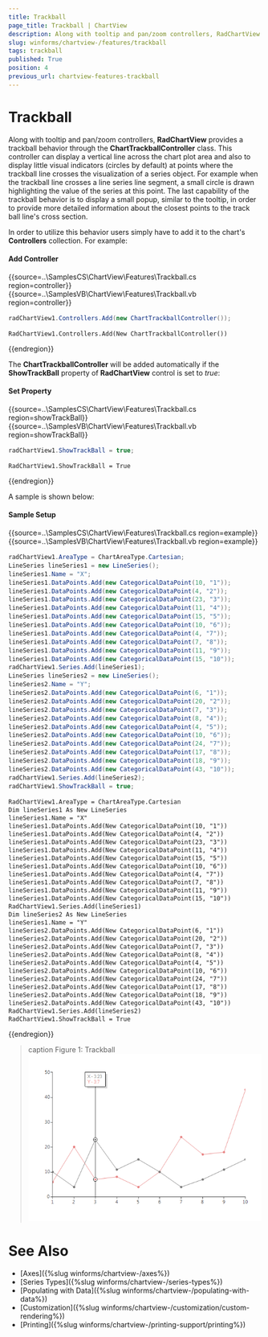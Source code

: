 ```yaml
---
title: Trackball
page_title: Trackball | ChartView
description: Along with tooltip and pan/zoom controllers, RadChartView provides a trackball behavior through the ChartTrackballController class.
slug: winforms/chartview-/features/trackball
tags: trackball
published: True
position: 4
previous_url: chartview-features-trackball
---
```


# Trackball

Along with tooltip and pan/zoom controllers, __RadChartView__ provides a trackball behavior through the __ChartTrackballController__ class. This controller can display a vertical line across the chart plot area and also to display little visual indicators (circles by default) at points where the trackball line crosses the visualization of a series object. For example when the trackball line crosses a line series line segment, a small circle is drawn highlighting the value of the series at this point. The last capability of the trackball behavior is to display a small popup, similar to the tooltip, in order to provide more detailed information about the closest points to the track ball line's cross section.    

In order to utilize this behavior users simply have to add it to the chart's __Controllers__ collection. For example:

#### Add Controller

{{source=..\SamplesCS\ChartView\Features\Trackball.cs region=controller}} 
{{source=..\SamplesVB\ChartView\Features\Trackball.vb region=controller}} 

````C#
radChartView1.Controllers.Add(new ChartTrackballController());

````
````VB.NET
RadChartView1.Controllers.Add(New ChartTrackballController())

````

{{endregion}}

The __ChartTrackballController__ will be added automatically if the __ShowTrackBall__ property of __RadChartView__ control is set to *true*: 

#### Set Property

{{source=..\SamplesCS\ChartView\Features\Trackball.cs region=showTrackBall}} 
{{source=..\SamplesVB\ChartView\Features\Trackball.vb region=showTrackBall}} 

````C#
radChartView1.ShowTrackBall = true;

````
````VB.NET
RadChartView1.ShowTrackBall = True

````

{{endregion}}

A sample is shown below:

#### Sample Setup

{{source=..\SamplesCS\ChartView\Features\Trackball.cs region=example}} 
{{source=..\SamplesVB\ChartView\Features\Trackball.vb region=example}} 

````C#
radChartView1.AreaType = ChartAreaType.Cartesian;
LineSeries lineSeries1 = new LineSeries();
lineSeries1.Name = "X";
lineSeries1.DataPoints.Add(new CategoricalDataPoint(10, "1"));
lineSeries1.DataPoints.Add(new CategoricalDataPoint(4, "2"));
lineSeries1.DataPoints.Add(new CategoricalDataPoint(23, "3"));
lineSeries1.DataPoints.Add(new CategoricalDataPoint(11, "4"));
lineSeries1.DataPoints.Add(new CategoricalDataPoint(15, "5"));
lineSeries1.DataPoints.Add(new CategoricalDataPoint(10, "6"));
lineSeries1.DataPoints.Add(new CategoricalDataPoint(4, "7"));
lineSeries1.DataPoints.Add(new CategoricalDataPoint(7, "8"));
lineSeries1.DataPoints.Add(new CategoricalDataPoint(11, "9"));
lineSeries1.DataPoints.Add(new CategoricalDataPoint(15, "10"));
radChartView1.Series.Add(lineSeries1);
LineSeries lineSeries2 = new LineSeries();
lineSeries2.Name = "Y";
lineSeries2.DataPoints.Add(new CategoricalDataPoint(6, "1"));
lineSeries2.DataPoints.Add(new CategoricalDataPoint(20, "2"));
lineSeries2.DataPoints.Add(new CategoricalDataPoint(7, "3"));
lineSeries2.DataPoints.Add(new CategoricalDataPoint(8, "4"));
lineSeries2.DataPoints.Add(new CategoricalDataPoint(4, "5"));
lineSeries2.DataPoints.Add(new CategoricalDataPoint(10, "6"));
lineSeries2.DataPoints.Add(new CategoricalDataPoint(24, "7"));
lineSeries2.DataPoints.Add(new CategoricalDataPoint(17, "8"));
lineSeries2.DataPoints.Add(new CategoricalDataPoint(18, "9"));
lineSeries2.DataPoints.Add(new CategoricalDataPoint(43, "10"));
radChartView1.Series.Add(lineSeries2);
radChartView1.ShowTrackBall = true;

````
````VB.NET
RadChartView1.AreaType = ChartAreaType.Cartesian
Dim lineSeries1 As New LineSeries
lineSeries1.Name = "X"
lineSeries1.DataPoints.Add(New CategoricalDataPoint(10, "1"))
lineSeries1.DataPoints.Add(New CategoricalDataPoint(4, "2"))
lineSeries1.DataPoints.Add(New CategoricalDataPoint(23, "3"))
lineSeries1.DataPoints.Add(New CategoricalDataPoint(11, "4"))
lineSeries1.DataPoints.Add(New CategoricalDataPoint(15, "5"))
lineSeries1.DataPoints.Add(New CategoricalDataPoint(10, "6"))
lineSeries1.DataPoints.Add(New CategoricalDataPoint(4, "7"))
lineSeries1.DataPoints.Add(New CategoricalDataPoint(7, "8"))
lineSeries1.DataPoints.Add(New CategoricalDataPoint(11, "9"))
lineSeries1.DataPoints.Add(New CategoricalDataPoint(15, "10"))
RadChartView1.Series.Add(lineSeries1)
Dim lineSeries2 As New LineSeries
lineSeries1.Name = "Y"
lineSeries2.DataPoints.Add(New CategoricalDataPoint(6, "1"))
lineSeries2.DataPoints.Add(New CategoricalDataPoint(20, "2"))
lineSeries2.DataPoints.Add(New CategoricalDataPoint(7, "3"))
lineSeries2.DataPoints.Add(New CategoricalDataPoint(8, "4"))
lineSeries2.DataPoints.Add(New CategoricalDataPoint(4, "5"))
lineSeries2.DataPoints.Add(New CategoricalDataPoint(10, "6"))
lineSeries2.DataPoints.Add(New CategoricalDataPoint(24, "7"))
lineSeries2.DataPoints.Add(New CategoricalDataPoint(17, "8"))
lineSeries2.DataPoints.Add(New CategoricalDataPoint(18, "9"))
lineSeries2.DataPoints.Add(New CategoricalDataPoint(43, "10"))
RadChartView1.Series.Add(lineSeries2)
RadChartView1.ShowTrackBall = True

````

{{endregion}} 

>caption Figure 1: Trackball
![chartview-features-trackball 001](images/chartview-features-trackball001.png)

# See Also

* [Axes]({%slug winforms/chartview-/axes%})
* [Series Types]({%slug winforms/chartview-/series-types%})
* [Populating with Data]({%slug winforms/chartview-/populating-with-data%})
* [Customization]({%slug winforms/chartview-/customization/custom-rendering%})
* [Printing]({%slug winforms/chartview-/printing-support/printing%})